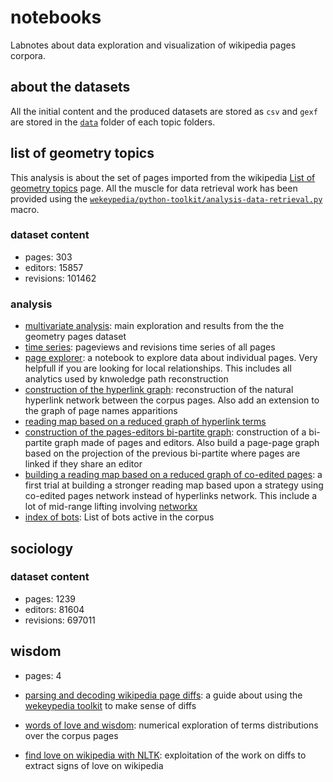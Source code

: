 # notebooks

Labnotes about data exploration and visualization of wikipedia pages corpora.

## about the datasets

All the initial content and the produced datasets are stored as `csv` and `gexf` are stored in the [`data`](https://github.com/WeKeyPedia/notebooks/tree/master/geometry/data) folder of each topic folders.

## list of geometry topics

This analysis is about the set of pages imported from the wikipedia [List of geometry topics](http://nbviewer.ipython.org/github/WeKeyPedia/notebooks/blob/master/geometry/time%20series.ipynb) page. All the muscle for data retrieval work has been provided using the [`wekeypedia/python-toolkit/analysis-data-retrieval.py`](https://github.com/WeKeyPedia/toolkit-python/blob/master/analysis-data.py) macro.

### dataset content

- pages: 303
- editors: 15857
- revisions: 101462

### analysis

- [multivariate analysis](http://nbviewer.ipython.org/github/WeKeyPedia/notebooks/blob/master/geometry/multivariate%20analysis.ipynb): main exploration and results from the the geometry pages dataset
- [time series](http://nbviewer.ipython.org/github/WeKeyPedia/notebooks/blob/master/geometry/time%20series.ipynb): pageviews and revisions time series of all pages 
- [page explorer](http://nbviewer.ipython.org/github/WeKeyPedia/notebooks/blob/master/geometry/page%20explorer.ipynb): a notebook to explore data about individual pages. Very helpfull if you are looking for local relationships. This includes all analytics used by knwoledge path reconstruction
- [construction of the hyperlink graph](http://nbviewer.ipython.org/github/WeKeyPedia/notebooks/blob/master/geometry/hyperlinks%network.ipynb): reconstruction of the natural hyperlink network between the corpus pages. Also add an extension to the graph of page names apparitions
- [reading map based on a reduced graph of hyperlink terms](http://nbviewer.ipython.org/github/WeKeyPedia/notebooks/blob/master/geometry/reading%20map%20based%20upon%20reduced%20hyperlinks%20graph.ipynb)
- [construction of the pages-editors bi-partite graph](http://nbviewer.ipython.org/github/WeKeyPedia/notebooks/blob/master/geometry/construction%20of%20the%20pages-editors%20bi-partite%20graph.ipynb): construction of a bi-partite graph made of pages and editors. Also build a page-page graph based on the projection of the previous bi-partite where pages are linked if they share an editor
- [building a reading map based on a reduced graph of co-edited pages](http://nbviewer.ipython.org/github/WeKeyPedia/notebooks/blob/master/geometry/reading%20map%20based%20on%20reduced%20co-edited%20pages%20graph.ipynb): a first trial at building a stronger reading map based upon a strategy using co-edited pages 
network instead of hyperlinks network. This include a lot of mid-range lifting involving [networkx](http://networkx.github.io/)
- [index of bots](http://nbviewer.ipython.org/github/WeKeyPedia/notebooks/blob/master/geometry/index%20of%20bots.ipynb): List of bots active in the corpus

## sociology

### dataset content

- pages: 1239
- editors: 81604
- revisions: 697011

## wisdom

- pages: 4

- [parsing and decoding wikipedia page diffs](http://nbviewer.ipython.org/github/WeKeyPedia/notebooks/blob/master/wisdom/parsing%20wikipedia%20diff.ipynb): a guide about using the [wekeypedia toolkit](http://github.com/wekeypedia/toolkit-python) to make sense of diffs
- [words of love and wisdom](http://nbviewer.ipython.org/github/WeKeyPedia/notebooks/blob/master/wisdom/words%20of%20wisdom%20and%20love.ipynb): numerical exploration of terms distributions over the corpus pages
- [find love on wikipedia with NLTK](http://nbviewer.ipython.org/github/WeKeyPedia/notebooks/blob/master/wisdom/find%20love%20with%20nltk.ipynb): exploitation of the work on diffs to extract signs of love on wikipedia